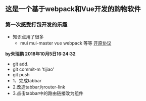 ## 这是一个基于webpack和Vue开发的购物软件
### 第一次感受打包开发的乐趣
+ 知识点用了很多
  - mui  mui-master  vue webpack 等等
[开原协议](http://www.baidu.com)

**by朱瑞鹏 2018年10月5日16:24:32**
+ git add.
+ git commit-m 'tijiao'
+ git push
+ 1、完成tabbar
+ 2.改造tabbar为router-link
+ 3.点击tabbar中的路由链接改为组件